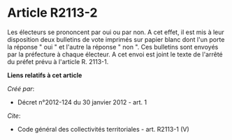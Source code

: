# Article R2113-2

Les électeurs se prononcent par oui ou par non. A cet effet, il est mis à leur disposition deux bulletins de vote imprimés
sur papier blanc dont l'un porte la réponse " oui " et l'autre la réponse " non ". Ces bulletins sont envoyés par la
préfecture à chaque électeur. A cet envoi est joint le texte de l'arrêté du préfet prévu à l'article R. 2113-1.

**Liens relatifs à cet article**

_Créé par_:

  - Décret n°2012-124 du 30 janvier 2012 - art. 1

_Cite_:

  - Code général des collectivités territoriales - art. R2113-1 (V)
